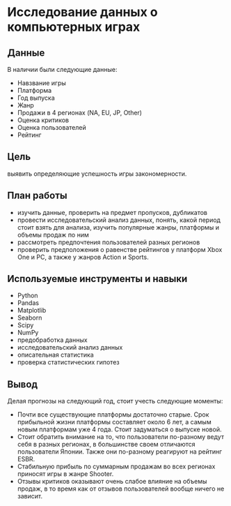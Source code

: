 # Исследование данных о компьютерных играх


## Данные

В наличии были следующие данные:
- Навзвание игры
- Платформа
- Год выпуска
- Жанр
- Продажи в 4 регионах (NA, EU, JP, Other)
- Оценка критиков
- Оценка пользователей
- Рейтинг

## Цель
выявить определяющие успешность игры закономерности.

## План работы

 - изучить данные, проверить на предмет пропусков, дубликатов 
 - провести исследовательский анализ данных, понять, какой период стоит взять для анализа, изучить популярные жанры, платформы и объемы продаж по ним 
 - рассмотреть предпочтения пользователей разных регионов 
 - проверить предположения о равенстве рейтингов у платформ Xbox One и PC, а также у жанров Action и Sports.

## Используемые инструменты и навыки
- Python
- Pandas
- Matplotlib
- Seaborn
- Scipy
- NumPy
- предобработка данных
- исследовательский анализ данных
- описательная статистика
- проверка статистических гипотез

## Вывод

Делая прогнозы на следующий год, стоит учесть следующие моменты:

- Почти все существующие платформы достаточно старые. Срок прибыльной жизни платформы составляет около 6 лет, а самым новым платформам уже 4 года. Стоит задуматься о выпуске новой.
- Стоит обратить внимание на то, что пользователи по-разному ведут себя в разных регионах, в большинстве своем отличаются пользователи Японии. Также они по-разному реагируют на рейтинг ESBR.
- Стабильную прибыль по суммарным продажам во всех регионах приносят игры в жанре Shooter.
- Отзывы критиков оказывают очень слабое влияние на объемы продаж, в то время как от отзывов пользователей вообще ничего не зависит.